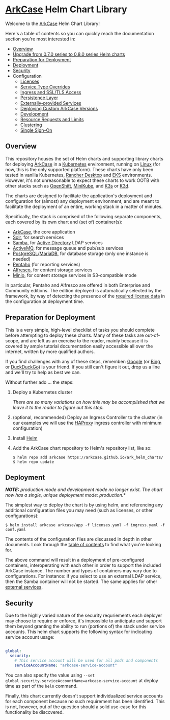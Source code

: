 
# [ArkCase](https://www.arkcase.com/) Helm Chart Library

Welcome to the [ArkCase](https://www.arkcase.com/) Helm Chart Library!

<a name="toc"></a>Here's a table of contents so you can quickly reach the documentation section you're most interested in:

 - [Overview](#overview)
 - [Upgrade from 0.7.0 series to 0.8.0 series Helm charts](docs/Upgrade-0.8.md)
 - [Preparation for Deployment](#preparation)
 - [Deployment](#deployment)
 - [Security](#security)
 - Configuration
   - [Licenses](docs/Licenses.md)
   - [Service Type Overrides](docs/Service_Overrides.md)
   - [Ingress and SSL/TLS Access](docs/Ingress.md)
   - [Persistence Layer](docs/Persistence.md)
   - [Externally-provided Services](docs/External_Services.md)
   - [Deploying Custom ArkCase Versions](docs/Custom_Arkcase.md)
   - [Development](docs/Development.md)
   - [Resource Requests and Limits](docs/Resources.md)
   - [Clustering](docs/Clustering.md)
   - [Single Sign-On](docs/Single_Sign_On.md)

## <a name="overview"></a>Overview

This repository houses the set of Helm charts and supporting library charts for deploying [ArkCase](https://www.arkcase.com/) in a [Kubernetes](https://kubernetes.io/) environment, running on [Linux](https://www.linux.org/) (for now, this is the only supported platform). These charts have only been tested in vanilla Kubernetes, [Rancher Desktop](https://arkcase.github.io/ark_helm_charts/) and [EKS](https://aws.amazon.com/eks/) environments. However, it's not unreasonable to expect these charts to work OOTB with other stacks such as [OpenShift](https://www.redhat.com/en/technologies/cloud-computing/openshift/kubernetes-engine), [MiniKube](https://minikube.sigs.k8s.io/docs/start/), and [K3s](https://k3s.io/) or [K3d](https://k3d.io/).

The charts are designed to facilitate the application's deployment and configuration for (almost) any deployment environment, and are meant to facilitate the deployment of an entire, working stack in a matter of minutes.

Specifically, the stack is comprised of the following separate components, each covered by its own chart and (set of) container(s):

 - [ArkCase](https://www.arkcase.com/), the core application
 - [Solr](https://solr.apache.org/), for search services
 - [Samba](https://www.samba.org/), for [Active Directory](https://learn.microsoft.com/en-us/windows-server/identity/ad-ds/get-started/virtual-dc/active-directory-domain-services-overview) LDAP services
 - [ActiveMQ](https://activemq.apache.org/), for message queue and pub/sub services
 - [PostgreSQL](https://www.postgresql.org/)/[MariaDB](https://mariadb.org/), for database storage (only one instance is needed)
 - [Pentaho](https://www.hitachivantara.com/en-us/products/dataops-software/data-integration-analytics.html) (for reporting services)
 - [Alfresco](https://www.alfresco.com/), for content storage services
 - [Minio](https://min.io/), for content storage services in S3-compatible mode

In particular, Pentaho and Alfresco are offered in both Enterprise and Community editions. The edition deployed is automatically selected by the framework, by way of detecting the presence of the [required license data](docs/Licenses.md) in the configuration at deployment time.

## <a name="preparation"></a>Preparation for Deployment

This is a very simple, high-level checklist of tasks you should complete before attempting to deploy these charts. Many of these tasks are out-of-scope, and are left as an exercise to the reader, mainly because it is covered by ample tutorial documentation easily accessible all over the internet, written by more qualified authors.

If you find challenges with any of these steps, remember: [Google](https://www.google.com/) (or [Bing](https://www.bing.com/), or [DuckDuckGo](https://duckduckgo.com/)) is your friend. If you still can't figure it out, drop us a line and we'll try to help as best we can.

Without further ado ... the steps:

 1. Deploy a Kubernetes cluster

	 *There are so many variations on how this may be accomplished that we leave it to the reader to figure out this step.*

 2. (optional, recommended) Deploy an Ingress Controller to the cluster (in our examples we will use the [HAProxy](https://haproxy-ingress.github.io/) ingress controller with minimum configuration)

 3. Install [Helm](https://helm.sh/docs/intro/install/)

 4. Add the ArkCase chart repository to Helm's repository list, like so:

        $ helm repo add arkcase https://arkcase.github.io/ark_helm_charts/
        $ helm repo update

## <a name="preparation"></a>Deployment

***NOTE:** production mode and development mode no longer exist. The chart now has a single, unique deployment mode: *production*.**

The simplest way to deploy the chart is by using helm, and referencing any additional configuration files you may need (such as licenses, or other configurations):

    $ helm install arkcase arkcase/app -f licenses.yaml -f ingress.yaml -f conf.yaml

The contents of the configuration files are discussed in depth in other documents. Look through the [table of contents](#toc) to find what you're looking for.

The above command will result in a deployment of pre-configured containers, interoperating with each other in order to support the included ArkCase instance. The number and types of containers may vary due to configurations. For instance: if you select to use an external LDAP service, then the Samba container will not be started. The same applies for other [external services](docs/External_Services.md).

## <a name="security"></a>Security

Due to the highly varied nature of the security requriements each deployer may choose to require or enforce, it's impossible to anticipate and support them beyond granting the ability to run (portions of) the stack under service accounts. This helm chart supports the following syntax for indicating service account usage:

```yaml

global:
  security:
    # This service account will be used for all pods and components
    serviceAccountName: "arkcase-service-account"
```

You can also specify the value using `--set global.security.serviceAccountName=arkcase-service-account` at deploy time as part of the `helm` command.

Finally, this chart currently doesn't support individualized service accounts for each component because no such requirement has been identified. This is not, however, out of the question should a solid use-case for this functionality be discovered.
